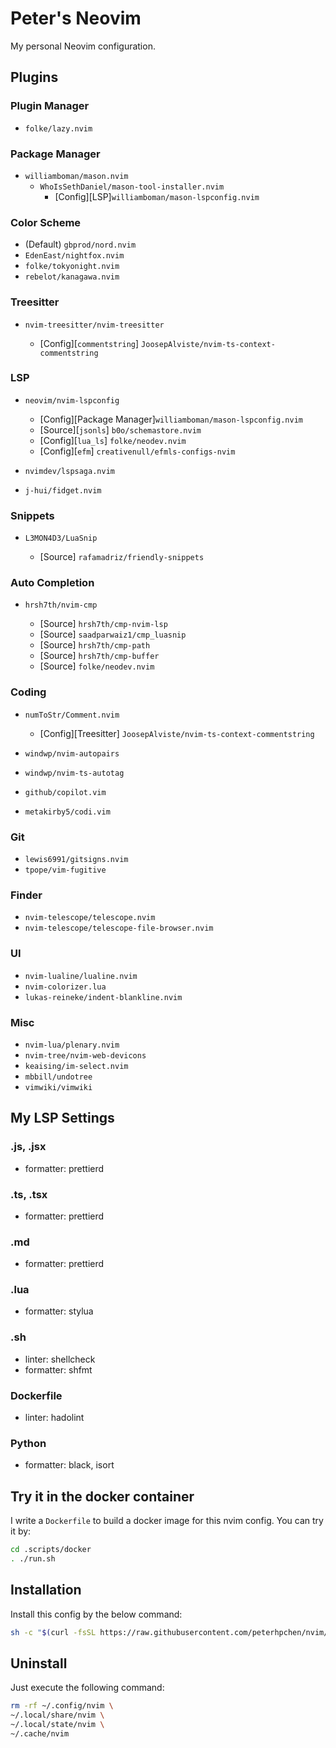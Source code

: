 # Peter's Neovim

My personal Neovim configuration.

## Plugins

### Plugin Manager

- `folke/lazy.nvim`

### Package Manager

- `williamboman/mason.nvim`
  - `WhoIsSethDaniel/mason-tool-installer.nvim`
    - [Config][LSP]`williamboman/mason-lspconfig.nvim`

### Color Scheme

- (Default) `gbprod/nord.nvim`
- `EdenEast/nightfox.nvim`
- `folke/tokyonight.nvim`
- `rebelot/kanagawa.nvim`

### Treesitter

- `nvim-treesitter/nvim-treesitter`

  - [Config][`commentstring`] `JoosepAlviste/nvim-ts-context-commentstring`

### LSP

- `neovim/nvim-lspconfig`

  - [Config][Package Manager]`williamboman/mason-lspconfig.nvim`
  - [Source][`jsonls`] `b0o/schemastore.nvim`
  - [Config][`lua_ls`] `folke/neodev.nvim`
  - [Config][`efm`] `creativenull/efmls-configs-nvim`

- `nvimdev/lspsaga.nvim`
- `j-hui/fidget.nvim`

### Snippets

- `L3MON4D3/LuaSnip`

  - [Source] `rafamadriz/friendly-snippets`

### Auto Completion

- `hrsh7th/nvim-cmp`

  - [Source] `hrsh7th/cmp-nvim-lsp`
  - [Source] `saadparwaiz1/cmp_luasnip`
  - [Source] `hrsh7th/cmp-path`
  - [Source] `hrsh7th/cmp-buffer`
  - [Source] `folke/neodev.nvim`

### Coding

- `numToStr/Comment.nvim`

  - [Config][Treesitter] `JoosepAlviste/nvim-ts-context-commentstring`

- `windwp/nvim-autopairs`
- `windwp/nvim-ts-autotag`
- `github/copilot.vim`
- `metakirby5/codi.vim`

### Git

- `lewis6991/gitsigns.nvim`
- `tpope/vim-fugitive`

### Finder

- `nvim-telescope/telescope.nvim`
- `nvim-telescope/telescope-file-browser.nvim`

### UI

- `nvim-lualine/lualine.nvim`
- `nvim-colorizer.lua`
- `lukas-reineke/indent-blankline.nvim`

### Misc

- `nvim-lua/plenary.nvim`
- `nvim-tree/nvim-web-devicons`
- `keaising/im-select.nvim`
- `mbbill/undotree`
- `vimwiki/vimwiki`

## My LSP Settings

### .js, .jsx

- formatter: prettierd

### .ts, .tsx

- formatter: prettierd

### .md

- formatter: prettierd

### .lua

- formatter: stylua

### .sh

- linter: shellcheck
- formatter: shfmt

### Dockerfile

- linter: hadolint

### Python

- formatter: black, isort

## Try it in the docker container

I write a `Dockerfile` to build a docker image for this nvim config. You can try it by:

```sh
cd .scripts/docker
. ./run.sh
```

## Installation

Install this config by the below command:

```sh
sh -c "$(curl -fsSL https://raw.githubusercontent.com/peterhpchen/nvim/main/.scripts/install.sh)"
```

## Uninstall

Just execute the following command:

```sh
rm -rf ~/.config/nvim \
~/.local/share/nvim \
~/.local/state/nvim \
~/.cache/nvim
```
